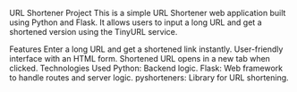 URL Shortener Project
This is a simple URL Shortener web application built using Python and Flask. It allows users to input a long URL and get a shortened version using the TinyURL service.

Features
Enter a long URL and get a shortened link instantly.
User-friendly interface with an HTML form.
Shortened URL opens in a new tab when clicked.
Technologies Used
Python: Backend logic.
Flask: Web framework to handle routes and server logic.
pyshorteners: Library for URL shortening.

